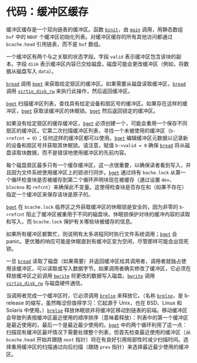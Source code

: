 # 代码：缓冲区缓存

缓冲区缓存是一个双向链表的缓冲区。函数 [`binit`](/source/xv6-riscv/kernel/defs.h)，由 [`main`](/source/xv6-riscv/user/zombie.c) 调用，用静态数组 `buf` 中的 `NBUF` 个缓冲区初始化列表。对缓冲区缓存的所有其他访问都通过 `bcache.head` 引用链表，而不是 `buf` 数组。

一个缓冲区有两个与之关联的状态字段。字段 `valid` 表示缓冲区包含该块的副本。字段 `disk` 表示缓冲区内容已交给磁盘，磁盘可能会更改缓冲区（例如，将数据从磁盘写入 `data`）。

[`bread`](/source/xv6-riscv/kernel/bio.c) 调用 [`bget`](/source/xv6-riscv/kernel/bio.c) 来获取给定扇区的缓冲区。如果需要从磁盘读取缓冲区，[`bread`](/source/xv6-riscv/kernel/bio.c) 调用 [`virtio_disk_rw`](/source/xv6-riscv/kernel/defs.h) 来执行此操作，然后返回缓冲区。

[`bget`](/source/xv6-riscv/kernel/bio.c) 扫描缓冲区列表，查找具有给定设备和扇区号的缓冲区。如果存在这样的缓冲区，[`bget`](/source/xv6-riscv/kernel/bio.c) 获取该缓冲区的休眠锁。[`bget`](/source/xv6-riscv/kernel/bio.c) 然后返回锁定的缓冲区。

如果没有给定扇区的缓存缓冲区，[`bget`](/source/xv6-riscv/kernel/bio.c) 必须创建一个，可能会重用一个保存不同扇区的缓冲区。它第二次扫描缓冲区列表，寻找一个未被使用的缓冲区（`b->refcnt = 0`）；任何这样的缓冲区都可以使用。[`bget`](/source/xv6-riscv/kernel/bio.c) 编辑缓冲区元数据以记录新的设备和扇区号并获取其休眠锁。请注意，赋值 `b->valid = 0` 确保 [`bread`](/source/xv6-riscv/kernel/bio.c) 将从磁盘读取块数据，而不是错误地使用缓冲区的先前内容。

每个磁盘扇区最多只有一个缓存缓冲区，这一点很重要，以确保读者看到写入，并且因为文件系统使用缓冲区上的锁进行同步。[`bget`](/source/xv6-riscv/kernel/bio.c) 通过持有 `bache.lock` 从第一个循环检查块是否被缓存到第二个循环声明块现在被缓存（通过设置 `dev`、`blockno` 和 `refcnt`）来确保此不变量。这使得检查块是否存在和（如果不存在）指定一个缓冲区来保存该块是原子的。

[`bget`](/source/xv6-riscv/kernel/bio.c) 在 `bcache.lock` 临界区之外获取缓冲区的休眠锁是安全的，因为非零的 `b->refcnt` 阻止了缓冲区被重用于不同的磁盘块。休眠锁保护对块的缓冲内容的读取和写入，而 `bcache.lock` 保护有关哪些块被缓存的信息。

如果所有缓冲区都繁忙，则说明有太多进程同时执行文件系统调用；[`bget`](/source/xv6-riscv/kernel/bio.c) 会 panic。更优雅的响应可能是休眠直到有缓冲区变为空闲，尽管那样可能会出现死锁。

一旦 [`bread`](/source/xv6-riscv/kernel/bio.c) 读取了磁盘（如果需要）并返回缓冲区给其调用者，调用者就独占使用该缓冲区，可以读取或写入数据字节。如果调用者确实修改了缓冲区，它必须在释放缓冲区之前调用 [`bwrite`](/source/xv6-riscv/kernel/defs.h) 将更改的数据写入磁盘。[`bwrite`](/source/xv6-riscv/kernel/defs.h) 调用 [`virtio_disk_rw`](/source/xv6-riscv/kernel/defs.h) 与磁盘硬件通信。

当调用者完成一个缓冲区时，它必须调用 [`brelse`](/source/xv6-riscv/kernel/defs.h) 来释放它。（名称 [`brelse`](/source/xv6-riscv/kernel/defs.h)，是 b-release 的缩写，虽然晦涩但值得学习：它起源于 Unix，也在 BSD、Linux 和 Solaris 中使用。）[`brelse`](/source/xv6-riscv/kernel/defs.h) 释放休眠锁并将缓冲区移动到链表的前端。移动缓冲区会导致列表按缓冲区最近使用的顺序排序（意味着释放）：列表中的第一个缓冲区是最近使用的，最后一个是最近最少使用的。[`bget`](/source/xv6-riscv/kernel/bio.c) 中的两个循环利用了这一点：扫描现有缓冲区最坏情况下需要处理整个列表，但首先检查最近使用的缓冲区（从 `bcache.head` 开始并跟随 `next` 指针）将在有良好引用局部性时减少扫描时间。选择重用缓冲区的扫描通过向后扫描（跟随 `prev` 指针）来选择最近最少使用的缓冲区。